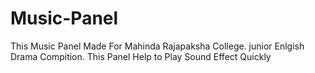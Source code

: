 # Music-Panel
This Music Panel Made For Mahinda Rajapaksha College. junior Enlgish Drama Compition. This Panel Help to Play Sound Effect Quickly 
